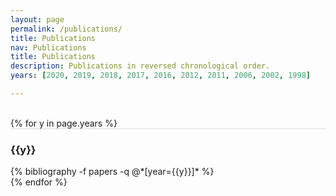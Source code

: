 ```yaml
---
layout: page
permalink: /publications/
title: Publications
nav: Publications
title: Publications
description: Publications in reversed chronological order.
years: [2020, 2019, 2018, 2017, 2016, 2012, 2011, 2006, 2002, 1998]

---
```


<br/>
{% for y in page.years %}
  <div class="row m-0 p-0" style="border-top: 1px solid #ddd; flex-direction: row-reverse;">
    <div class="col-sm-1 mt-2 p-0 pr-1">
      <h3 class="bibliography-year">{{y}}</h3>
    </div>
    <div class="col-sm-11 p-0">
      {% bibliography -f papers -q @*[year={{y}}]* %}
    </div>
  </div>
{% endfor %}
